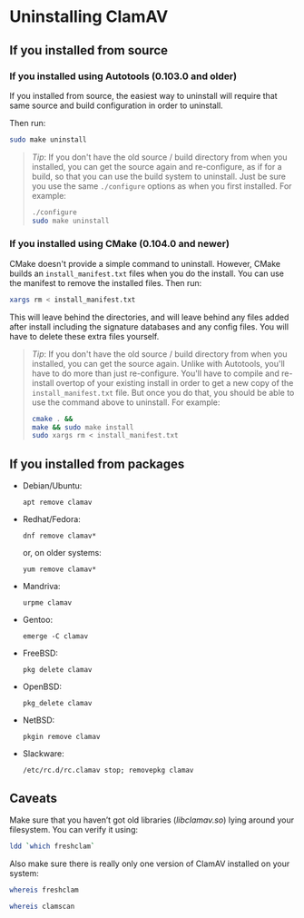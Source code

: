 # Uninstalling ClamAV

## If you installed from source

### If you installed using Autotools (0.103.0 and older)

If you installed from source, the easiest way to uninstall will require that same source and build configuration in order to uninstall.

Then run:
```bash
sudo make uninstall
```

> _Tip_: If you don't have the old source / build directory from when you installed, you can get the source again and re-configure, as if for a build, so that you can use the build system to uninstall. Just be sure you use the same `./configure` options as when you first installed. For example:
> ```bash
> ./configure
> sudo make uninstall
> ```

### If you installed using CMake (0.104.0 and newer)

CMake doesn't provide a simple command to uninstall. However, CMake builds an `install_manifest.txt` files when you do the install. You can use the manifest to remove the installed files.
Then run:
```bash
xargs rm < install_manifest.txt
```

This will leave behind the directories, and will leave behind any files added after install including the signature databases and any config files. You will have to delete these extra files yourself.

> _Tip_: If you don't have the old source / build directory from when you installed, you can get the source again. Unlike with Autotools, you'll have to do more than just re-configure. You'll have to compile and re-install overtop of your existing install in order to get a new copy of the `install_manifest.txt` file. But once you do that, you should be able to use the command above to uninstall. For example:
> ```bash
> cmake . &&
> make && sudo make install
> sudo xargs rm < install_manifest.txt
> ```

## If you installed from packages

* Debian/Ubuntu:

  `apt remove clamav`

* Redhat/Fedora:

  `dnf remove clamav*`

  or, on older systems:

  `yum remove clamav*`

* Mandriva:

  `urpme clamav`

* Gentoo:

  `emerge -C clamav`

* FreeBSD:

  `pkg delete clamav`

* OpenBSD:

  `pkg_delete clamav`

* NetBSD:

  `pkgin remove clamav`

* Slackware:

  `/etc/rc.d/rc.clamav stop; removepkg clamav`

## Caveats

Make sure that you haven’t got old libraries (_libclamav.so_) lying around your filesystem. You can verify it using:

```bash
ldd `which freshclam`
```

Also make sure there is really only one version of ClamAV installed on your system:

```bash
whereis freshclam

whereis clamscan
```
